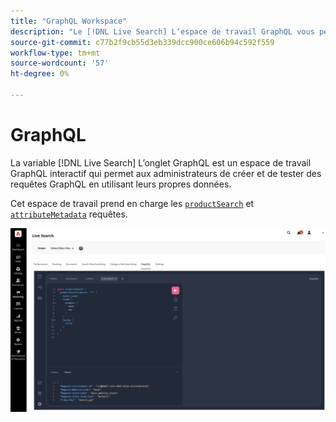 ```yaml
---
title: "GraphQL Workspace"
description: "Le [!DNL Live Search] L’espace de travail GraphQL vous permet de créer des requêtes avec vos données actives."
source-git-commit: c77b2f9cb55d3eb339dcc900ce606b94c592f559
workflow-type: tm+mt
source-wordcount: '57'
ht-degree: 0%

---
```


# GraphQL

La variable [!DNL Live Search] L’onglet GraphQL est un espace de travail GraphQL interactif qui permet aux administrateurs de créer et de tester des requêtes GraphQL en utilisant leurs propres données.

Cet espace de travail prend en charge les [`productSearch`](https://developer.adobe.com/commerce/services/graphql/live-search/product-search/) et [`attributeMetadata`](https://developer.adobe.com/commerce/services/graphql/live-search/attribute-metadata/) requêtes.

![Espace de travail GraphQL](assets/graphql.png)

